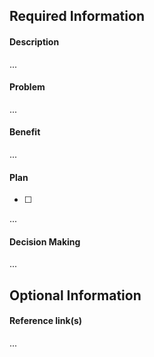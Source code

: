 <!--
Please fill in all required information for the proposed change/issue.

You can leave comments like this one in place -- just replace ... with your event details.
-->

## Required Information

#### Description
<!-- Brief overview of your proposal, make sure to include any key requirements/languages/needs-->
...

#### Problem
<!-- What issue are you addressing?  -->
...

#### Benefit
<!-- How does this change relate to our core goal of getting money out of politics and/or the symptoms it causes?-->
...

#### Plan
<!-- Step-by-step checklist for the steps required for implementing your plan, including specific owners, notes and expected delivery date   -->
- [ ]
...

#### Decision Making
<!-- Consent to continue/implement, volunter staff super majority, community super majority. Include length of time decision is open  -->
...

## Optional Information

#### Reference link(s)
<!-- Where to go to find more information (e.g., brainstorm document, presentation, Toolkit, GitHub, Trello, website etc.). -->
...
